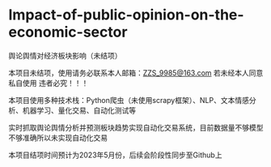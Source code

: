 # Impact-of-public-opinion-on-the-economic-sector
舆论舆情对经济板块影响（未结项）

本项目未结项，使用请务必联系本人邮箱：ZZS_9985@163.com   若未经本人同意私自使用 违者必究！！！

本项目使用多种技术栈：Python爬虫（未使用scrapy框架）、NLP、文本情感分析、机器学习、量化交易、自动化测试等

实时抓取舆论舆情分析并预测板块趋势实现自动化交易系统，目前数据量不够模型不够准确所以未实现自动化交易

本项目结项时间预计为2023年5月份，后续会阶段性同步至Github上
